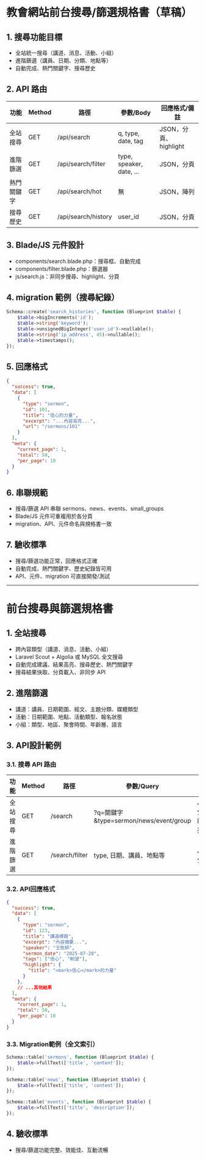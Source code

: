 # 教會網站前台搜尋/篩選規格書（草稿）

## 1. 搜尋功能目標
- 全站統一搜尋（講道、消息、活動、小組）
- 進階篩選（講員、日期、分類、地點等）
- 自動完成、熱門關鍵字、搜尋歷史

## 2. API 路由
| 功能         | Method | 路徑                  | 參數/Body                | 回應格式/備註           |
|--------------|--------|-----------------------|--------------------------|-------------------------|
| 全站搜尋     | GET    | /api/search           | q, type, date, tag       | JSON，分頁、highlight   |
| 進階篩選     | GET    | /api/search/filter    | type, speaker, date, ... | JSON，分頁              |
| 熱門關鍵字   | GET    | /api/search/hot       | 無                       | JSON，陣列              |
| 搜尋歷史     | GET    | /api/search/history   | user_id                  | JSON，分頁              |

## 3. Blade/JS 元件設計
- components/search.blade.php：搜尋框、自動完成
- components/filter.blade.php：篩選器
- js/search.js：非同步搜尋、highlight、分頁

## 4. migration 範例（搜尋紀錄）
```php
Schema::create('search_histories', function (Blueprint $table) {
    $table->bigIncrements('id');
    $table->string('keyword');
    $table->unsignedBigInteger('user_id')->nullable();
    $table->string('ip_address', 45)->nullable();
    $table->timestamps();
});
```

## 5. 回應格式
```json
{
  "success": true,
  "data": [
    {
      "type": "sermon",
      "id": 101,
      "title": "信心的力量",
      "excerpt": "...內容高亮...",
      "url": "/sermons/101"
    }
  ],
  "meta": {
    "current_page": 1,
    "total": 50,
    "per_page": 10
  }
}
```

## 6. 串聯規範
- 搜尋/篩選 API 串聯 sermons、news、events、small_groups
- Blade/JS 元件可重複用於各分頁
- migration、API、元件命名與規格書一致

## 7. 驗收標準
- 搜尋/篩選功能正常，回應格式正確
- 自動完成、熱門關鍵字、歷史紀錄皆可用
- API、元件、migration 可直接開發/測試

---

# 前台搜尋與篩選規格書

## 1. 全站搜尋
- 跨內容類型（講道、消息、活動、小組）
- Laravel Scout + Algolia 或 MySQL 全文搜尋
- 自動完成建議、結果高亮、搜尋歷史、熱門關鍵字
- 搜尋結果快取、分頁載入、非同步 API

## 2. 進階篩選
- 講道：講員、日期範圍、經文、主題分類、媒體類型
- 活動：日期範圍、地點、活動類型、報名狀態
- 小組：類型、地區、聚會時間、年齡層、語言

## 3. API設計範例

### 3.1. 搜尋 API 路由
| 功能         | Method | 路徑                | 參數/Query                | 回應格式/備註           |
|--------------|--------|---------------------|---------------------------|-------------------------|
| 全站搜尋     | GET    | /search             | ?q=關鍵字&type=sermon/news/event/group | JSON，分頁，結果高亮 |
| 進階篩選     | GET    | /search/filter      | type, 日期、講員、地點等   | JSON，分頁             |

### 3.2. API回應格式
```json
{
  "success": true,
  "data": [
    {
      "type": "sermon",
      "id": 123,
      "title": "講道標題",
      "excerpt": "內容摘要...",
      "speaker": "王牧師",
      "sermon_date": "2025-07-20",
      "tags": ["信心", "盼望"],
      "highlight": {
        "title": "<mark>信心</mark>的力量"
      }
    },
    // ...其他結果
  ],
  "meta": {
    "current_page": 1,
    "total": 50,
    "per_page": 10
  }
}
```

### 3.3. Migration範例（全文索引）
```php
Schema::table('sermons', function (Blueprint $table) {
    $table->fullText(['title', 'content']);
});

Schema::table('news', function (Blueprint $table) {
    $table->fullText(['title', 'content']);
});

Schema::table('events', function (Blueprint $table) {
    $table->fullText(['title', 'description']);
});
```

## 4. 驗收標準
- 搜尋/篩選功能完整、效能佳、互動流暢
